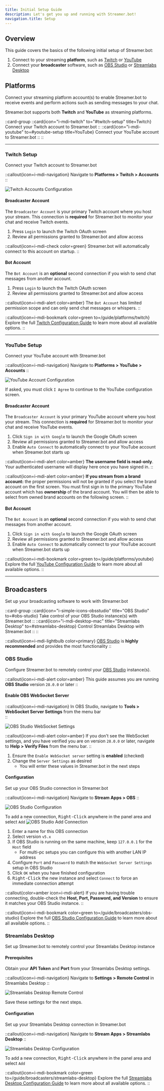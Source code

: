 ```yaml
---
title: Initial Setup Guide
description: Let's get you up and running with Streamer.bot!
navigation.title: Setup
---
```


## Overview

This guide covers the basics of the following initial setup of Streamer.bot:

1. Connect to your streaming **platform**, such as [Twitch](https://twitch.tv) or [YouTube](https://youtube.com)
2. Connect your **broadcaster** software, such as [OBS Studio](https://obsproject.com) or [Streamlabs Desktop](https://streamlabs.com)


## Platforms
Connect your streaming platform account(s) to enable Streamer.bot to receive events and perform actions such as sending messages to your chat.

Streamer.bot supports both **Twitch** and **YouTube** as streaming platforms.

::card-group
  ::card{icon="i-mdi-twitch" to="#twitch-setup" title=Twitch}
  Connect your Twitch account to Streamer.bot
  ::
  ::card{icon="i-mdi-youtube" to=#youtube-setup title=YouTube}
  Connect your YouTube account to Streamer.bot
  ::
::

---

### Twitch Setup
Connect your Twitch account to Streamer.bot

::callout{icon=i-mdi-navigation}
Navigate to **Platforms > Twitch > Accounts**
::

![Twitch Accounts Configuration](assets/twitch-accounts.png)

#### Broadcaster Account
The `Broadcaster Account` is your primary Twitch account where you host your stream. This connection is **required** for Streamer.bot to monitor your chat and receive Twitch events.

1. Press `Login` to launch the Twitch OAuth screen
2. Review all permissions granted to Streamer.bot and allow access

::callout{icon=i-mdi-check color=green}
Streamer.bot will automatically connect to this account on startup.
::

#### Bot Account
The `Bot Account` is an **optional** second connection if you wish to send chat messages from another account.

1. Press `Login` to launch the Twitch OAuth screen
2. Review all permissions granted to Streamer.bot and allow access

::callout{icon=i-mdi-alert color=amber}
The `Bot Account` has limited permission scope and can only send chat messages or whispers.
::

::callout{icon=i-mdi-bookmark color=green to=/guide/platforms/twitch}
Explore the full [Twitch Configuration Guide](/guide/platforms/twitch) to learn more about all available options.
::

---

### YouTube Setup
Connect your YouTube account with Streamer.bot

::callout{icon=i-mdi-navigation}
Navigate to **Platforms > YouTube > Accounts**
::

![YouTube Account Configuration](assets/youtube-accounts.png)


If asked, you must click `I Agree` to continue to the YouTube configuration screen.

#### Broadcaster Account
The `Broadcaster Account` is your primary YouTube account where you host your stream. This connection is **required** for Streamer.bot to monitor your chat and receive YouTube events.

1. Click `Sign in with Google` to launch the Google OAuth screen
2. Review all permissions granted to Streamer.bot and allow access
3. Enable `Auto Connect` to automatically connect to your YouTube account when Streamer.bot starts up

::callout{icon=i-mdi-alert color=amber}
**The username field is read-only**. Your authenticated username will display here once you have signed in.
::

::callout{icon=i-mdi-alert color=amber}
**If you stream from a brand account:** the proper permissions will not be granted if you select the brand account on the first screen.
You must first sign in to the primary YouTube account which has **ownership** of the brand account.
You will then be able to select from owned brand accounts on the following screen.
::

#### Bot Account
The `Bot Account` is an **optional** second connection if you wish to send chat messages from another account.

1. Click `Sign in with Google` to launch the Google OAuth screen
2. Review all permissions granted to Streamer.bot and allow access
3. Enable `Auto Connect` to automatically connect to your YouTube account when Streamer.bot starts up

::callout{icon=i-mdi-bookmark color=green to=/guide/platforms/youtube}
Explore the full [YouTube Configuration Guide](/guide/platforms/youtube) to learn more about all available options.
::

---

## Broadcasters
Set up your broadcasting software to work with Streamer.bot

::card-group
  ::card{icon="i-simple-icons-obsstudio" title="OBS Studio" to=#obs-studio}
  Take control of your OBS Studio instance(s) with Streamer.bot
  ::
  ::card{icon="i-mdi-desktop-mac" title="Streamlabs Desktop" to=#streamlabs-desktop}
  Control Streamlabs Desktop with Streamer.bot
  ::
::

::callout{icon=i-mdi-lightbulb color=primary}
[OBS Studio](#obs-studio) is **highly recommended** and provides the most functionality
::

### OBS Studio
Configure Streamer.bot to remotely control your [OBS Studio](https://obsproject.com) instance(s).

::callout{icon=i-mdi-alert color=amber}
This guide assumes you are running **OBS Studio** version `28.0.0` or later
::

#### Enable OBS WebSocket Server

::callout{icon=i-mdi-navigation}
In OBS Studio, navigate to **Tools > WebSocket Server Settings** from the menu bar<br/>
::

![OBS Studio WebSocket Settings](assets/obs-studio-websocket-settings.png)

::callout{icon=i-mdi-alert color=amber}
If you don't see the WebSocket settings, and you have verified you are on version `28.0.0` or later, navigate to **Help > Verify Files** from the menu bar.
::

1. Ensure the `Enable WebSocket server` setting is **enabled** (checked)
2. Change the `Server Settings` as desired
    - You will enter these values in Streamer.bot in the next steps


#### Configuration
Set up your OBS Studio connection in Streamer.bot

::callout{icon=i-mdi-navigation}
Navigate to **Stream Apps > OBS**
::

![OBS Studio Configuration](assets/obs-studio.png)

To add a new connection, <kbd>Right-Click</kbd> anywhere in the panel area and select `Add`
![OBS Studio Add Connection](assets/obs-studio-add-connection.png)

1. Enter a name for this OBS connection
2. Select version `v5.x`
3. If OBS Studio is running on the same machine, keep `127.0.0.1` for the `Host` field
    - For multi-pc setups you can configure this with another LAN IP address
4. Configure `Port` and `Password` to match the `WebSocket Server Settings` setup in OBS Studio
5. Click `OK` when you have finished configuration
6. <kbd>Right-Click</kbd> the new instance and select `Connect` to force an immediate connection attempt

::callout{color=amber icon=i-mdi-alert}
If you are having trouble connecting, double-check the **Host, Port, Password, and Version** to ensure it matches your OBS Studio instance.
::

::callout{icon=i-mdi-bookmark color=green to=/guide/broadcasters/obs-studio}
Explore the full [OBS Studio Configuration Guide](/guide/broadcasters/obs-studio) to learn more about all available options.
::

### Streamlabs Desktop
Set up Streamer.bot to remotely control your Streamlabs Desktop instance

#### Prerequisites
Obtain your **API Token** and **Port** from your Streamlabs Desktop settings.

::callout{icon=i-mdi-navigation}
Navigate to **Settings > Remote Control** in Streamlabs Desktop
::

![Streamlabs Desktop Remote Control](https://contenthub-cdn.streamlabs.com/static/imgs/mceclip2-360005539093.png)

Save these settings for the next steps.

#### Configuration
Set up your Streamlabs Desktop connection in Streamer.bot

::callout{icon=i-mdi-navigation}
Navigate to **Stream Apps > Streamlabs Desktop**
::

![Streamlabs Desktop Configuration](assets/streamlabs-desktop.png)

To add a new connection, <kbd>Right-Click</kbd> anywhere in the panel area and select `Add`

::callout{icon=i-mdi-bookmark color=green to=/guide/broadcasters/streamlabs-desktop}
Explore the full [Streamlabs Desktop Configuration Guide](/guide/broadcasters/streamlabs-desktop) to learn more about all available options.
::